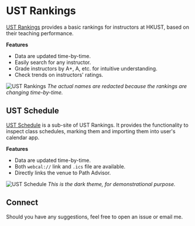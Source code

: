 # UST Rankings

[UST Rankings](https://ust-rankings.vercel.app/) provides a basic rankings for instructors at HKUST, based on their teaching performance.

**Features**

- Data are updated time-by-time.
- Easily search for any instructor.
- Grade instructors by A+, A, etc. for intuitive understanding.
- Check trends on instructors' ratings.


![UST Rankings](https://github.com/Waver-Velvet/ust-rankings/assets/42676149/067b716a-7c74-4eb6-a232-cedf342d7dd0)
*The actual names are redacted because the rankings are changing time-by-time.*


## UST Schedule

[UST Schedule](https://ust-rankings.vercel.app/schedule) is a sub-site of UST Rankings. It provides the functionality to inspect class schedules, marking them and importing them into user's calendar app.

**Features**

- Data are updated time-by-time.
- Both `webcal://` link and `.ics` file are available.
- Directly links the venue to Path Advisor.

![UST Schedule](https://github.com/Waver-Velvet/ust-rankings/assets/42676149/f553e971-bd62-4b0f-a487-8b77215e57ec)
*This is the dark theme, for demonstrational purpose.*

## Connect

Should you have any suggestions, feel free to open an issue or email me.
